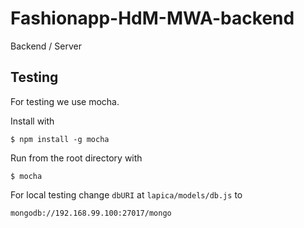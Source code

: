 # Fashionapp-HdM-MWA-backend
Backend / Server

## Testing

For testing we use mocha.

Install with
```
$ npm install -g mocha
```

Run from the root directory with
```
$ mocha
```
For local testing change ```dbURI``` at ```lapica/models/db.js``` to
```
mongodb://192.168.99.100:27017/mongo
```